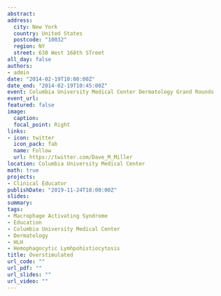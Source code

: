 ```yaml
---
abstract: 
address: 
  city: New York
  country: United States
  postcode: "10032"
  region: NY
  street: 630 West 168th STreet
all_day: false
authors: 
- admin
date: "2014-02-19T10:00:00Z"
date_end: "2014-02-19T10:45:00Z"
event: Columbia University Medical Center Dermatology Grand Rounds
event_url: 
featured: false
image:
  caption: 
  focal_point: Right
links:
- icon: twitter
  icon_pack: fab
  name: Follow
  url: https://twitter.com/Dave_M_Miller
location: Columbia University Medical Center
math: true
projects:
- Clinical Educator
publishDate: "2019-11-24T18:00:00Z"
slides: 
summary: 
tags: 
- Macrophage Activating Syndrome
- Education
- Columbia University Medical Center
- Dermatology
- HLH
- Hemophagocytic Lymhpohistiocytosis
title: Overstimulated 
url_code: ""
url_pdf: ""
url_slides: ""
url_video: ""
---
```

